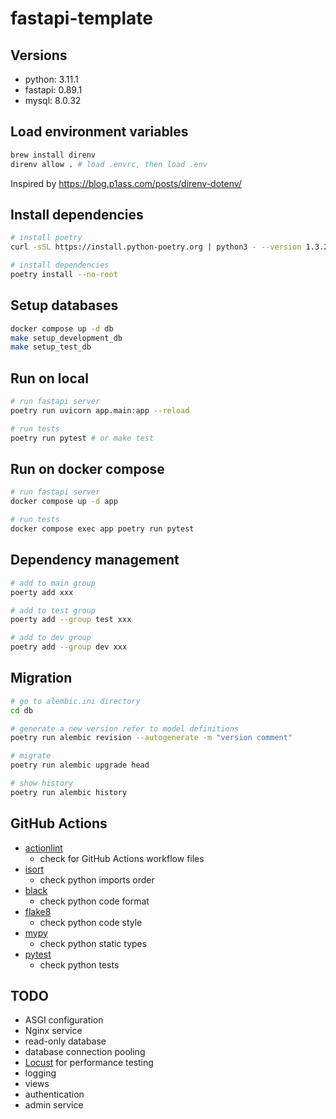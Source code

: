 # fastapi-template
## Versions
- python: 3.11.1
- fastapi: 0.89.1
- mysql: 8.0.32

## Load environment variables
```sh
brew install direnv
direnv allow . # load .envrc, then load .env
```

Inspired by https://blog.p1ass.com/posts/direnv-dotenv/


## Install dependencies
```sh
# install poetry
curl -sSL https://install.python-poetry.org | python3 - --version 1.3.2

# install dependencies
poetry install --no-root
```

## Setup databases
```sh
docker compose up -d db
make setup_development_db
make setup_test_db
```

## Run on local
```sh
# run fastapi server
poetry run uvicorn app.main:app --reload

# run tests
poetry run pytest # or make test
```

## Run on docker compose
```sh
# run fastapi server
docker compose up -d app

# run tests
docker compose exec app poetry run pytest
```

## Dependency management
```sh
# add to main group
poerty add xxx

# add to test group
poerty add --group test xxx

# add to dev group
poetry add --group dev xxx
```

## Migration
```sh
# go to alembic.ini directory
cd db

# generate a new version refer to model definitions
poetry run alembic revision --autogenerate -m "version comment"

# migrate
poetry run alembic upgrade head

# show history
poetry run alembic history
```


## GitHub Actions
- [actionlint](https://github.com/rhysd/actionlint)
  - check for GitHub Actions workflow files
- [isort](https://pycqa.github.io/isort/)
  - check python imports order
- [black](https://github.com/psf/black)
  - check python code format
- [flake8](https://flake8.pycqa.org/en/latest/)
  - check python code style
- [mypy](https://mypy.readthedocs.io/en/stable/index.html)
  - check python static types
- [pytest](https://docs.pytest.org/en/7.2.x/)
  - check python tests


## TODO
- ASGI configuration
- Nginx service
- read-only database
- database connection pooling
- [Locust](https://docs.locust.io/en/stable/) for performance testing
- logging
- views
- authentication
- admin service

